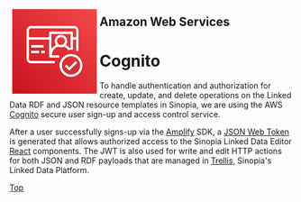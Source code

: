 <img src ="../img/cognito.png" style="float: left; padding: 5px;"></img>

## Amazon Web Services
# Cognito

To handle authentication and authorization for create, update, and delete
operations on the Linked Data RDF and JSON resource templates in Sinopia, we
are using the AWS [Cognito][COGNITO] secure user sign-up and access control
service.

After a user successfully signs-up via the [Amplify](https://aws-amplify.github.io/)
SDK, a [JSON Web Token](https://jwt.io/) is generated that allows authorized
access to the Sinopia Linked Data Editor [React][REACT] components. The JWT is
also used for write and edit HTTP actions for both JSON and RDF payloads that
are managed in [Trellis](#trellis), Sinopia's Linked Data Platform.

[Top](#)

[COGNITO]: https://aws.amazon.com/cognito/
[REACT]: https://reactjs.org/
